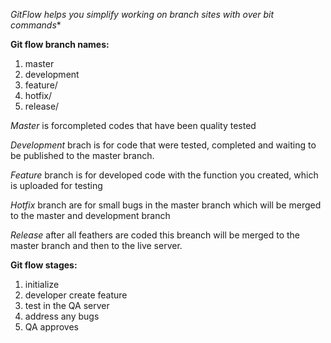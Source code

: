*GitFlow helps you simplify working on branch sites with over bit commands**

**Git flow branch names:**

1. master 
1. development
1. feature/<codeFunction>
1. hotfix/<nameOfBug>
1. release/<nameOfRelease>

*Master* is forcompleted codes that have been quality tested

*Development* brach is for code that were tested, completed and waiting to be published to the master branch. 

*Feature* branch is for developed code with the function you created, which is uploaded for testing

*Hotfix* branch are for small bugs in the master branch which will be merged to the master and development branch

*Release* after all feathers are coded this breanch will be merged to the master branch and then to the live server.


**Git flow stages:**

1. initialize
1. developer create feature
1. test in the QA server
1. address any bugs
1. QA approves

